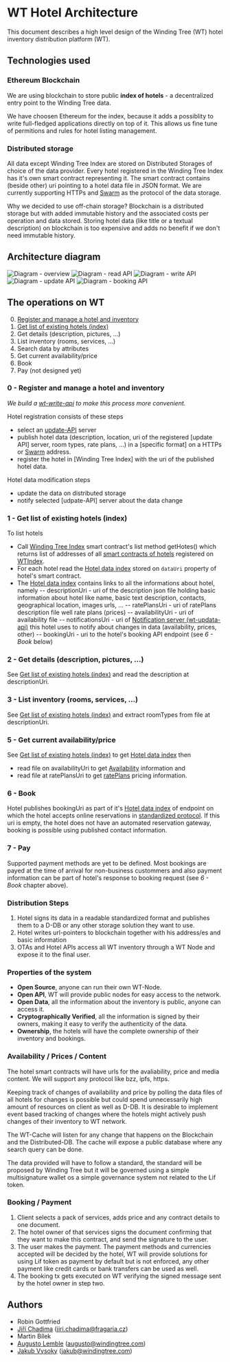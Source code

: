 # WT Hotel Architecture

This document describes a high level design of the Winding Tree (WT) hotel inventory distribution platform (WT).


## Technologies used

### Ethereum Blockchain

We are using blockchain to store public **index of hotels** - a decentralized entry point to the Winding Tree data.

We have choosen Ethereum for the index, because it adds a possiblity to write full-fledged applications directly on top of it. This allows us fine tune of permitions and rules for hotel listing management.

### Distributed storage

All data except Winding Tree Index are stored on Distributed Storages of choice of the data provider. Every hotel registered in the Winding Tree Index has it's own smart contract representing it. The smart contract contains (beside other) uri pointing to a hotel data file in JSON format. We are currently supporting HTTPs and [Swarm](http://swarm-guide.readthedocs.io/en/latest/introduction.html) as the protocol of the data storage.

Why we decided to use off-chain storage? Blockchain is a distributed storage but with added immutable history and the associated costs per operation and data stored. Storing hotel data (like title or a textual description) on blockchain is too expensive and adds no benefit if we don't need immutable history.

## Architecture diagram

![Diagram - overview](media/wt-architecture-overview-v2.svg)
![Diagram - read API](media/wt-architecture-read-api-server-v2.svg)
![Diagram - write API](media/wt-architecture-write-api-server-v2.svg)
![Diagram - update API](media/wt-architecture-update-api-server-v2.svg)
![Diagram - booking API](media/wt-architecture-booking-api-v2.svg)

## The operations on WT

0) [Register and manage a hotel and inventory](#0---register-and-manage-a-hotel-and-inventory)
1) [Get list of existing hotels (index)](#1---get-list-of-existing-hotels-index)
2) Get details (description, pictures, ...)
3) List inventory (rooms, services, ...)
4) Search data by attributes
5) Get current availability/price
6) Book
7) Pay (not designed yet)


### 0 - Register and manage a hotel and inventory

*We build a [wt-write-api](https://github.com/windingtree/wt-write-api) to make this process more convenient.*

Hotel registration consists of these steps
- select an [update-API](https://github.com/windingtree/wt-update-api) server
- publish hotel data (description, location, uri of the registered [update API] server, room types, rate plans, ...) in a [specific format] on a HTTPs or [Swarm](http://swarm-guide.readthedocs.io/en/latest/introduction.html) address.
- register the hotel in [Winding Tree Index] with the uri of the published hotel data.

Hotel data modification steps
- update the data on distributed storage
- notify selected [udpate-API] server about the data change

### 1 - Get list of existing hotels (index)

To list hotels 

- Call [Winding Tree Index](https://github.com/windingtree/wt-contracts/blob/master/contracts/WTIndex.sol) smart contract's list method getHotes() which returns list of addresses of all [smart contracts of hotels](https://github.com/windingtree/wt-contracts/blob/master/contracts/hotel/Hotel.sol) registered on [WTIndex](https://github.com/windingtree/wt-contracts/blob/master/contracts/WTIndex.sol).
- For each hotel read the [Hotel data index](https://windingtree.github.io/docs/swagger-ui/) stored on `dataUri` property of hotel's smart contract.
- The [Hotel data index](https://windingtree.github.io/docs/swagger-ui/) contains links to all the informations about hotel, namely
-- descriptionUri - uri of the description json file holding basic information about hotel like name, basic text description, contacts, geographical location, images urls, ... 
-- ratePlansUri - uri of ratePlans description file well rate plans (prices)
-- availabilityUri - uri of availability file
-- notificationsUri - uri of [Notification server (wt-updata-api)](https://github.com/windingtree/wt-update-api) this hotel uses to notify about changes in data (availability, prices, other)
-- bookingUri - uri to the hotel's booking API endpoint (see *6 - Book* below)

### 2 - Get details (description, pictures, ...)
See [Get list of existing hotels (index)](#1---get-list-of-existing-hotels-index) and read the description at descriptionUri.
### 3 - List inventory (rooms, services, ...)
See [Get list of existing hotels (index)](#1---get-list-of-existing-hotels-index) and extract roomTypes from file at descriptionUri.
### 5 - Get current availability/price
See [Get list of existing hotels (index)](#1---get-list-of-existing-hotels-index) to get [Hotel data index](https://windingtree.github.io/docs/swagger-ui/) then
- read file on availabilityUri to get [Availability](https://windingtree.github.io/docs/swagger-ui/) information and 
- read file at ratePlansUri to get [ratePlans](https://windingtree.github.io/docs/swagger-ui/) pricing information.

### 6 - Book
Hotel publishes bookingUri as part of it's [Hotel data index](https://windingtree.github.io/docs/swagger-ui/)  of endpoint on which the hotel accepts online reservations in [standardized protocol](https://windingtree.github.io/docs/swagger-ui/booking-api.html#/default/post_booking). If this uri is empty, the hotel does not have an automated reservation gateway, booking is possible using published contact information.


### 7 - Pay
Supported payment methods are yet to be defined. Most bookings are payed at the time of arrival for non-business custommers and also payment information can be part of hotel's response to booking request (see *6 - Book* chapter above).


### Distribution Steps

1. Hotel signs its data in a readable standardized format and publishes them to a D-DB or any other storage solution they want to use.
2. Hotel writes url-pointers to blockchain together with his address/es and basic information
3. OTAs and Hotel APIs access all WT inventory through a WT Node and expose it to the final user.

### Properties of the system

- **Open Source**, anyone can run their own WT-Node.
- **Open API**, WT will provide public nodes for easy access to the network.
- **Open Data**, all the information about the inventory is public, anyone can access it.
- **Cryptographically Verified**, all the information is signed by their owners, making it easy to verify the authenticity of the data.
- **Ownership**, the hotels will have the complete ownership of their inventory and bookings.

### Availability / Prices / Content

The hotel smart contracts will have urls for the avaliability, price and media content. We will support any protocol like bzz, ipfs, https.

Keeping track of changes of availability and price by polling the data files of all hotels for changes is possible but could spend unnecessarily high amount of resources on client as well as D-DB. It is desirable to implement event based tracking of changes where the hotels might actively push changes of their inventory to WT network.

The WT-Cache will listen for any change that happens on the Blockchain and the Distributed-DB. The cache will expose a public database where any search query can be done.

The data provided will have to follow a standard, the standard will be proposed by Winding Tree but it will be governed using a simple multisignature wallet os a simple governance system not related to the Lif token.

### Booking / Payment

1) Client selects a pack of services, adds price and any contract details to one document.
2) The hotel owner of that services signs the document confirming that they want to make this contract, and send the signature to the user.
3) The user makes the payment. The payment methods and currencies accepted will be decided by the hotel, WT will provide solutions for using Lif token as payment by default but is not enforced, any other payment like credit cards or bank transfers can be used as well.
4) The booking tx gets executed on WT verifying the signed message sent by the hotel owner in step two.

## Authors

- Robin Gottfried
- [Jiří Chadima](https://github.com/jirkachadima) (<jiri.chadima@fragaria.cz>)
- Martin Bílek
- [Augusto Lemble](https://github.com/AugustoL) (<augusto@windingtree.com>)
- [Jakub Vysoky](https://github.com/kvbik) (<jakub@windingtree.com>)
